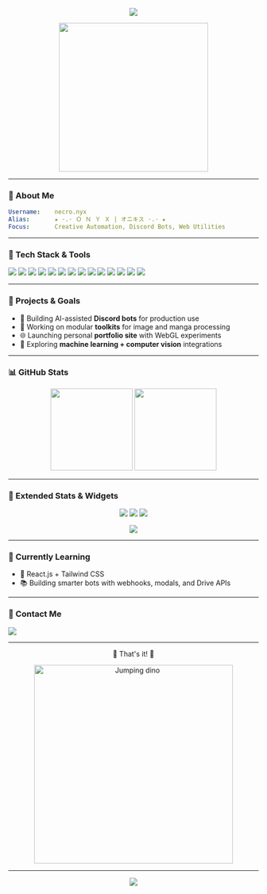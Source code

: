 <p align="center">
  <img src="https://capsule-render.vercel.app/api?type=wave&color=9D00FF&height=400&section=header&text=★·.·ONYX%20|%20オニキス·.·★&fontSize=40&fontColor=ffffff&fontAlign=50&desc=Welcome%20to%20my%20GitHub%20Realm&descSize=20&descAlign=50&descAlignY=65"/>
</p>

<div align="center">
  <img src="https://user-images.githubusercontent.com/74038190/213899216-42ecb51b-4b92-4a39-b85b-d4bbd3139f95.gif" width="300"/>
</div>

---

### 🔎 About Me
```yaml
Username:    necro.nyx
Alias:       ★ ·.· Ｏ Ｎ Ｙ Ｘ | オニキス ·.· ★
Focus:       Creative Automation, Discord Bots, Web Utilities
```

---

### 🔧 Tech Stack & Tools
<p>
  <img src="https://img.shields.io/badge/Python-3776AB?style=for-the-badge&logo=python&logoColor=white"/>
  <img src="https://img.shields.io/badge/JavaScript-F7DF1E?style=for-the-badge&logo=javascript&logoColor=black"/>
  <img src="https://img.shields.io/badge/HTML5-E34F26?style=for-the-badge&logo=html5&logoColor=white"/>
  <img src="https://img.shields.io/badge/C++-00599C?style=for-the-badge&logo=c%2B%2B&logoColor=white"/>
  <img src="https://img.shields.io/badge/Node.js-339933?style=for-the-badge&logo=node.js&logoColor=white"/>
  <img src="https://img.shields.io/badge/PyTorch-EE4C2C?style=for-the-badge&logo=pytorch&logoColor=white"/>
  <img src="https://img.shields.io/badge/MySQL-4479A1?style=for-the-badge&logo=mysql&logoColor=white"/>
  <img src="https://img.shields.io/badge/Docker-2496ED?style=for-the-badge&logo=docker&logoColor=white"/>
  <img src="https://img.shields.io/badge/GCP-4285F4?style=for-the-badge&logo=googlecloud&logoColor=white"/>
  <img src="https://img.shields.io/badge/Arduino-00979D?style=for-the-badge&logo=arduino&logoColor=white"/>
  <img src="https://img.shields.io/badge/Photoshop-31A8FF?style=for-the-badge&logo=adobephotoshop&logoColor=white"/>
  <img src="https://img.shields.io/badge/Illustrator-FF9A00?style=for-the-badge&logo=adobeillustrator&logoColor=white"/>
  <img src="https://img.shields.io/badge/Git-F05032?style=for-the-badge&logo=git&logoColor=white"/>
  <img src="https://img.shields.io/badge/VS%20Code-007ACC?style=for-the-badge&logo=visual-studio-code&logoColor=white"/>
</p>

---

### 🚀 Projects & Goals
- 🎯 Building AI-assisted **Discord bots** for production use
- 🧩 Working on modular **toolkits** for image and manga processing
- 🌐 Launching personal **portfolio site** with WebGL experiments
- 🧠 Exploring **machine learning + computer vision** integrations

---

### 📊 GitHub Stats
<p align="center">
  <img src="https://github-readme-stats.vercel.app/api?username=onyx-66&theme=tokyonight&show_icons=true&hide_title=true&count_private=true" height="165">
  <img src="https://github-readme-stats.vercel.app/api/top-langs/?username=onyx-66&layout=compact&theme=tokyonight" height="165">
</p>

---

### 🌟 Extended Stats & Widgets
<p align="center">
  <img src="https://github-profile-summary-cards.vercel.app/api/cards/profile-details?username=onyx-66&theme=tokyonight" />
  <img src="https://github-profile-summary-cards.vercel.app/api/cards/repos-per-language?username=onyx-66&theme=tokyonight" />
  <img src="https://github-profile-summary-cards.vercel.app/api/cards/most-commit-language?username=onyx-66&theme=tokyonight" />
</p>

<p align="center">
  <img src="https://github-readme-streak-stats.herokuapp.com/?user=onyx-66&theme=tokyonight" />
</p>

---

### 🧠 Currently Learning
- 🧩 React.js + Tailwind CSS
- 📚 Building smarter bots with webhooks, modals, and Drive APIs

---

### 🌌 Contact Me
<p>
  <a href="https://discord.com/users/necro.nyx" target="_blank">
    <img src="https://img.shields.io/badge/Discord-necro.nyx-5865F2?style=for-the-badge&logo=discord&logoColor=white"/>
  </a>
</p>

---
<p align="center">
🌟 That's it! 🌟
<p align="center">
  <img src="https://media.giphy.com/media/3o7TKU8RvQuomFfUUU/giphy.gif" width="400" alt="Jumping dino"/>
</p>

---

<p align="center">
  <img src="https://capsule-render.vercel.app/api?type=waving&color=9D00FF&height=120&section=footer"/>
</p>
